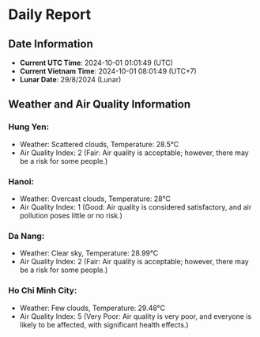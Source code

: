 # Daily Report
## Date Information
- **Current UTC Time**: 2024-10-01 01:01:49 (UTC)
- **Current Vietnam Time**: 2024-10-01 08:01:49 (UTC+7)
- **Lunar Date**: 29/8/2024 (Lunar)

## Weather and Air Quality Information

### Hung Yen:
- Weather: Scattered clouds, Temperature: 28.5°C
- Air Quality Index: 2 (Fair: Air quality is acceptable; however, there may be a risk for some people.)

### Hanoi:
- Weather: Overcast clouds, Temperature: 28°C
- Air Quality Index: 1 (Good: Air quality is considered satisfactory, and air pollution poses little or no risk.)

### Da Nang:
- Weather: Clear sky, Temperature: 28.99°C
- Air Quality Index: 2 (Fair: Air quality is acceptable; however, there may be a risk for some people.)

### Ho Chi Minh City:
- Weather: Few clouds, Temperature: 29.48°C
- Air Quality Index: 5 (Very Poor: Air quality is very poor, and everyone is likely to be affected, with significant health effects.)
